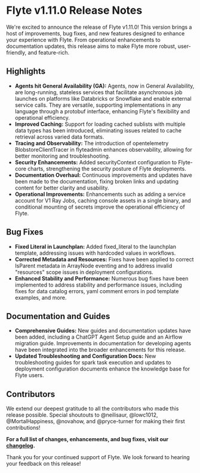 # Flyte v1.11.0 Release Notes

We're excited to announce the release of Flyte v1.11.0! This version brings a host of improvements, bug fixes, and new features designed to enhance your experience with Flyte. From operational enhancements to documentation updates, this release aims to make Flyte more robust, user-friendly, and feature-rich.

## Highlights

- **Agents hit General Availability (GA):** Agents, now in General Availability, are long-running, stateless services that facilitate asynchronous job launches on platforms like Databricks or Snowflake and enable external service calls. They are versatile, supporting implementations in any language through a protobuf interface, enhancing Flyte's flexibility and operational efficiency.
- **Improved Caching:** Support for loading cached sublists with multiple data types has been introduced, eliminating issues related to cache retrieval across varied data formats.
- **Tracing and Observability:** The introduction of opentelemetry BlobstoreClientTracer in flyteadmin enhances observability, allowing for better monitoring and troubleshooting.
- **Security Enhancements:** Added securityContext configuration to Flyte-core charts, strengthening the security posture of Flyte deployments.
- **Documentation Overhaul:** Continuous improvements and updates have been made to the documentation, fixing broken links and updating content for better clarity and usability.
- **Operational Improvements:** Enhancements such as adding a service account for V1 Ray Jobs, caching console assets in a single binary, and conditional mounting of secrets improve the operational efficiency of Flyte.

## Bug Fixes

- **Fixed Literal in Launchplan:** Added fixed_literal to the launchplan template, addressing issues with hardcoded values in workflows.
- **Corrected Metadata and Resources:** Fixes have been applied to correct IsParent metadata in ArrayNode eventing and to address invalid "resources" scope issues in deployment configurations.
- **Enhanced Stability and Performance:** Numerous bug fixes have been implemented to address stability and performance issues, including fixes for data catalog errors, yaml comment errors in pod template examples, and more.

## Documentation and Guides

- **Comprehensive Guides:** New guides and documentation updates have been added, including a ChatGPT Agent Setup guide and an Airflow migration guide. Improvements in documentation for developing agents have been integrated into the broader enhancements for this release.
- **Updated Troubleshooting and Configuration Docs:** New troubleshooting guides for spark task execution and updates to deployment configuration documents enhance the knowledge base for Flyte users.

## Contributors

We extend our deepest gratitude to all the contributors who made this release possible. Special shoutouts to @neilisaur, @lowc1012, @MortalHappiness, @novahow, and @pryce-turner for making their first contributions!

**For a full list of changes, enhancements, and bug fixes, visit our [changelog](https://github.com/flyteorg/flyte/compare/v1.10.7...v1.11.0).**

Thank you for your continued support of Flyte. We look forward to hearing your feedback on this release!
